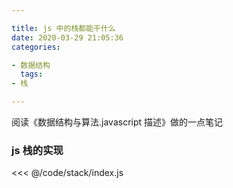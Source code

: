 ```yaml
---

title: js 中的栈都能干什么
date: 2020-03-29 21:05:36
categories:

- 数据结构
  tags:
- 栈

---
```


阅读《数据结构与算法.javascript 描述》做的一点笔记

<!-- more -->

### js 栈的实现

<<< @/code/stack/index.js
